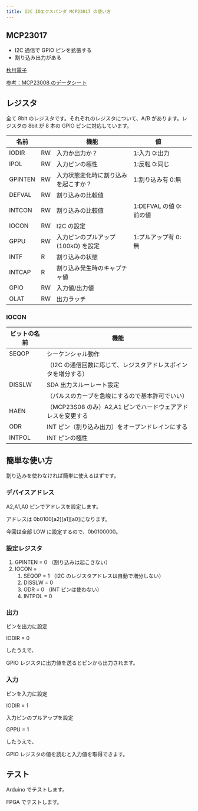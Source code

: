 ```yaml
---
title: I2C IOエクスパンダ MCP23017 の使い方
---
```


## MCP23017

- I2C 通信で GPIO ピンを拡張する
- 割り込み出力がある

[秋月電子](https://akizukidenshi.com/catalog/g/gI-09486/)

[参考：MCP23008 のデータシート](http://ww1.microchip.com/downloads/cn/DeviceDoc/cn026496.pdf)

## レジスタ

全て 8bit のレジスタです。それぞれのレジスタについて、A/B があります。レジスタの 8bit が 8 本の GPIO ピンに対応しています。

| 名前    |     | 機能                                 | 値                     |     |
| ------- | --- | ------------------------------------ | ---------------------- | --- |
| IODIR   | RW  | 入力か出力か？                       | 1:入力 0:出力          |     |
| IPOL    | RW  | 入力ピンの極性                       | 1:反転 0:同じ          |     |
| GPINTEN | RW  | 入力状態変化時に割り込みを起こすか？ | 1:割り込み有 0:無      |     |
| DEFVAL  | RW  | 割り込みの比較値                     |                        |     |
| INTCON  | RW  | 割り込みの比較値                     | 1:DEFVAL の値 0:前の値 |     |
| IOCON   | RW  | I2C の設定                           |                        |     |
| GPPU    | RW  | 入力ピンのプルアップ (100kΩ) を設定  | 1:プルアップ有 0:無    |     |
| INTF    | R   | 割り込みの状態                       |                        |     |
| INTCAP  | R   | 割り込み発生時のキャプチャ値         |                        |     |
| GPIO    | RW  | 入力値/出力値                        |                        |     |
| OLAT    | RW  | 出力ラッチ                           |                        |     |

### IOCON

| ビットの名前 | 機能                                                           |
| ------------ | -------------------------------------------------------------- |
| SEQOP        | シーケンシャル動作                                             |
|              | （I2C の通信回数に応じて、レジスタアドレスポインタを増分する） |
| DISSLW       | SDA 出力スルーレート設定                                       |
|              | （パルスのカーブを急峻にするので基本許可でいい）               |
| HAEN         | （MCP23S08 のみ）A2,A1 ピンでハードウェアアドレスを変更する    |
| ODR          | INT ピン（割り込み出力）をオープンドレインにする               |
| INTPOL       | INT ピンの極性                                                 |

## 簡単な使い方

割り込みを使わなければ簡単に使えるはずです。

### デバイスアドレス

A2,A1,A0 ピンでアドレスを設定します。

アドレスは 0b0100[a2][a1][a0]になります。

今回は全部 LOW に設定するので、0b0100000。

### 設定レジスタ

1. GPINTEN = 0 （割り込みは起こさない）
2. IOCON =
   1. SEQOP = 1 （I2C のレジスタアドレスは自動で増分しない）
   2. DISSLW = 0
   3. ODR = 0 （INT ピンは使わない）
   4. INTPOL = 0

### 出力

ピンを出力に設定

IODIR = 0

したうえで、

GPIO レジスタに出力値を送るとピンから出力されます。

### 入力

ピンを入力に設定

IODIR = 1

入力ピンのプルアップを設定

GPPU = 1

したうえで、

GPIO レジスタの値を読むと入力値を取得できます。

## テスト

Arduino でテストします。

FPGA でテストします。
